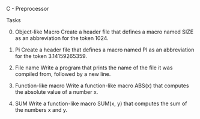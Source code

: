 C - Preprocessor

Tasks

0. Object-like Macro
	Create a header file that defines a macro named SIZE as an abbreviation for the token 1024.

1. Pi
	Create a header file that defines a macro named PI as an abbreviation for the token 3.14159265359.

2. File name
	Write a program that prints the name of the file it was compiled from, followed by a new line.

3. Function-like macro
	Write a function-like macro ABS(x) that computes the absolute value of a number x.

4. SUM
	Write a function-like macro SUM(x, y) that computes the sum of the numbers x and y.
